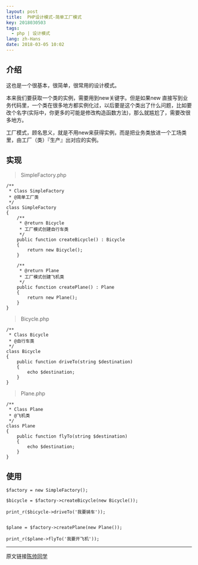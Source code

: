 ```yaml
---
layout: post
title:  PHP设计模式-简单工厂模式
key: 2018030503
tags:
  - php | 设计模式
lang: zh-Hans
date: 2018-03-05 10:02
---
```


## 介绍

这也是一个很基本，很简单，很常用的设计模式。

本来我们要获取一个类的实例，需要用到new关键字。但是如果new 直接写到业务代码里，一个类在很多地方都实例化过，以后要是这个类出了什么问题，比如要改个名字(实际中，你更多的可能是修改构造函数方法)，那么就尴尬了，需要改很多地方。

工厂模式，顾名思义，就是不用new来获得实例，而是把业务类放进一个工场类里，由工厂（类）『生产』出对应的实例。


## 实现

>SimpleFactory.php

```$xslt
/**
 * Class SimpleFactory
 * @简单工厂类
 */
class SimpleFactory
{
    /**
     * @return Bicycle
     * 工厂模式创建自行车类
     */
    public function createBicycle() : Bicycle
    {
        return new Bicycle();
    }

    /**
     * @return Plane
     * 工厂模式创建飞机类
     */
    public function createPlane() : Plane
    {
        return new Plane();
    }
}
```


>Bicycle.php

```$xslt
/**
 * Class Bicycle
 * @自行车类
 */
class Bicycle
{
    public function driveTo(string $destination)
    {
        echo $destination;
    }
}
```


>Plane.php

```$xslt
/**
 * Class Plane
 * @飞机类
 */
class Plane
{
    public function flyTo(string $destination)
    {
        echo $destination;
    }
}
```

## 使用

```$xslt
$factory = new SimpleFactory();

$bicycle = $factory->createBicycle(new Bicycle());

print_r($bicycle->driveTo('我要骑车'));


$plane = $factory->createPlane(new Plane());

print_r($plane->flyTo('我要开飞机'));
```

***

原文链接[陈帅同学](http://imshuai.cn/php/119.html)

